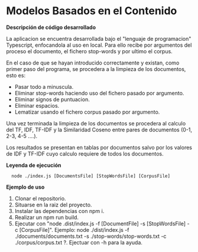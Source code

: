 # Modelos Basados en el Contenido

**Descripción de código desarrollado**

La aplicacion se encuentra desarrollada bajo el "lenguaje de programacion" Typescript, enfocandola al uso en local. Para ello recibe por argumentos del proceso el documento, el fichero stop-words y por ultimo el corpus.

En el caso de que se hayan introducido correctamente y existan, como primer paso del programa, se procedera a la limpieza de los documentos, esto es:
  - Pasar todo a minuscula.
  - Eliminar stop-words haciendo uso del fichero pasado por argumento.
  - Eliminar signos de puntuacion.
  - Eliminar espacios.
  - Lematizar usando el fichero corpus pasado por argumento.

Una vez terminada la limpieza de los documentos se procedera al calculo del TF, IDF, TF-IDF y la Similaridad Coseno entre pares de documentos (0-1, 2-3, 4-5 ....).

Los resultados se presentan en tablas por documentos salvo por los valores de IDF y TF-IDF cuyo calculo requiere de todos los documentos.

**Leyenda de ejecución**

```text
  node ./index.js [DocumentsFile] [StopWordsFile] [CorpusFile]
```

**Ejemplo de uso**

1. Clonar el repositorio.
2. Situarse en la raiz del proyecto.
3. Instalar las dependencias con npm i.
4. Realizar un npm run build.
5. Ejecutar con "node .dist/index.js -f [DocumentFile] -s [StopWordsFile] -c [CorpusFile]". Ejemplo: node ./dist/index.js -f ./documents/documents.txt -s ./stop-words/stop-words.txt -c ./corpus/corpus.txt
?. Ejectuar con -h para la ayuda.